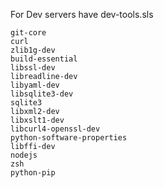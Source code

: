 For Dev servers have dev-tools.sls

```
git-core 
curl 
zlib1g-dev 
build-essential 
libssl-dev 
libreadline-dev 
libyaml-dev 
libsqlite3-dev 
sqlite3 
libxml2-dev 
libxslt1-dev 
libcurl4-openssl-dev 
python-software-properties 
libffi-dev 
nodejs 
zsh
python-pip 
```